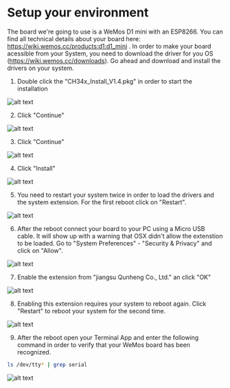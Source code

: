 # Setup your environment
The board we're going to use is a WeMos D1 mini with an ESP8266. You can find all technical details about your board here: https://wiki.wemos.cc/products:d1:d1_mini . In order to make your board acessible from your System, you need to download the driver for you OS (https://wiki.wemos.cc/downloads). Go ahead and download and install the drivers on your system.

1. Double click the "CH34x_Install_V1.4.pkg" in order to start the installation

![alt text](https://github.com/cvolkmer/iot-hackathon/blob/master/images/1_1_install_driver_osx.png "Double Click on CH34x_Install_V1.4.pkg")

2. Click "Continue"

![alt text](https://github.com/cvolkmer/iot-hackathon/blob/master/images/1_2_install_driver_osx.png "Click Continue")

3. Click "Continue"

![alt text](https://github.com/cvolkmer/iot-hackathon/blob/master/images/1_3_install_driver_osx.png "Click Continue")

4. Click "Install"

![alt text](https://github.com/cvolkmer/iot-hackathon/blob/master/images/1_4_install_driver_osx.png "Click Install")

5. You need to restart your system twice in order to load the drivers and the system extension. For the first reboot click on "Restart".

![alt text](https://github.com/cvolkmer/iot-hackathon/blob/master/images/1_5_install_driver_osx.png "Click Restart")

6. After the reboot connect your board to your PC using a Micro USB cable. It will show up with a warning that OSX didn't allow the extenstion to be loaded. Go to "System Preferences" - "Security & Privacy" and click on "Allow".

![alt text](https://github.com/cvolkmer/iot-hackathon/blob/master/images/1_6_install_driver_osx.png "")

7. Enable the extension from "jiangsu Qunheng Co., Ltd." an click "OK"

![alt text](https://github.com/cvolkmer/iot-hackathon/blob/master/images/1_7_install_driver_osx.png "Allow the extension")

8. Enabling this extension requires your system to reboot again. Click "Restart" to reboot your system for the second time.

![alt text](https://github.com/cvolkmer/iot-hackathon/blob/master/images/1_8_install_driver_osx.png "Allow the extension")

9. After the reboot open your Terminal App and enter the following command in order to verify that your WeMos board has been recognized.
```bash
ls /dev/tty* | grep serial
```
![alt text](https://github.com/cvolkmer/iot-hackathon/blob/master/images/1_9_install_driver_osx.png "Allow the extension")